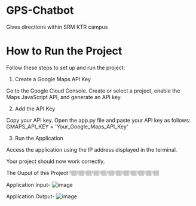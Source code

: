 # GPS-Chatbot
Gives directions within SRM KTR campus


# How to Run the Project
Follow these steps to set up and run the project:

1. Create a Google Maps API Key

Go to the Google Cloud Console.
Create or select a project, enable the Maps JavaScript API, and generate an API key.

2. Add the API Key

Copy your API key.
Open the app.py file and paste your API key as follows:
    GMAPS_API_KEY = 'Your_Google_Maps_API_Key'

3. Run the Application

Access the application using the IP address displayed in the terminal.


Your project should now work correctly.




The Ouput of this Project  👇🏽👇🏽👇🏽👇🏽👇🏽👇🏽👇🏽👇🏽👇🏽👇🏽👇🏽👇🏽


Application Input-
    ![image](https://github.com/user-attachments/assets/a387601d-c089-45d0-98fd-38507fbbec5d)




Application Output-
    ![image](https://github.com/user-attachments/assets/e3afefd3-7289-4500-a2f2-027df540ff6d)


